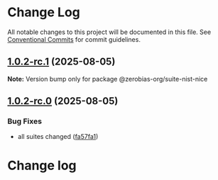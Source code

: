 # Change Log

All notable changes to this project will be documented in this file.
See [Conventional Commits](https://conventionalcommits.org) for commit guidelines.

## [1.0.2-rc.1](https://github.com/zerobias-org/suite/compare/@zerobias-org/suite-nist-nice@1.0.2-rc.0...@zerobias-org/suite-nist-nice@1.0.2-rc.1) (2025-08-05)

**Note:** Version bump only for package @zerobias-org/suite-nist-nice





## [1.0.2-rc.0](https://github.com/zerobias-org/suite/compare/@zerobias-org/suite-nist-nice@1.0.1...@zerobias-org/suite-nist-nice@1.0.2-rc.0) (2025-08-05)


### Bug Fixes

* all suites changed ([fa57fa1](https://github.com/zerobias-org/suite/commit/fa57fa1af7628003297df46b2d7740fe95bd2666))





# Change log
